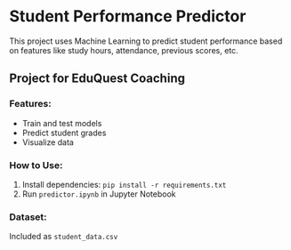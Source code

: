 # Student Performance Predictor

This project uses Machine Learning to predict student performance based on features like study hours, attendance, previous scores, etc.

## Project for EduQuest Coaching

### Features:
- Train and test models
- Predict student grades
- Visualize data

### How to Use:
1. Install dependencies: `pip install -r requirements.txt`
2. Run `predictor.ipynb` in Jupyter Notebook

### Dataset:
Included as `student_data.csv`
